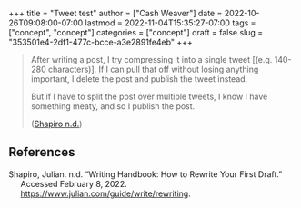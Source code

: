 +++
title = "Tweet test"
author = ["Cash Weaver"]
date = 2022-10-26T09:08:00-07:00
lastmod = 2022-11-04T15:35:27-07:00
tags = ["concept", "concept"]
categories = ["concept"]
draft = false
slug = "353501e4-2df1-477c-bcce-a3e2891fe4eb"
+++

> After writing a post, I try compressing it into a single tweet [(e.g. 140-280 characters)]. If I can pull that off without losing anything important, I delete the post and publish the tweet instead.
>
> But if I have to split the post over multiple tweets, I know I have something meaty, and so I publish the post.
>
> (<a href="#citeproc_bib_item_1">Shapiro n.d.</a>)

## References

<style>.csl-entry{text-indent: -1.5em; margin-left: 1.5em;}</style><div class="csl-bib-body">
  <div class="csl-entry"><a id="citeproc_bib_item_1"></a>Shapiro, Julian. n.d. “Writing Handbook: How to Rewrite Your First Draft.” Accessed February 8, 2022. <a href="https://www.julian.com/guide/write/rewriting">https://www.julian.com/guide/write/rewriting</a>.</div>
</div>
